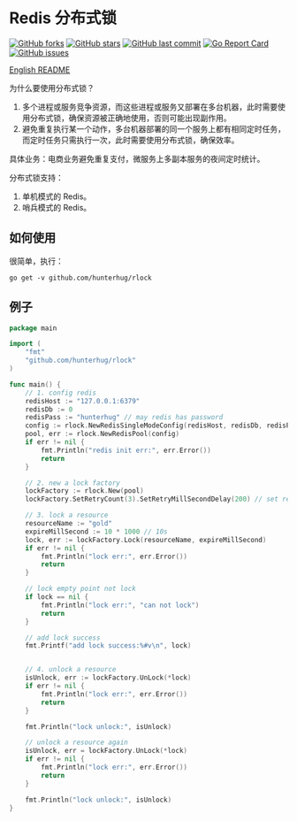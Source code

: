 # Redis 分布式锁

[![GitHub forks](https://img.shields.io/github/forks/hunterhug/rlock.svg?style=social&label=Forks)](https://github.com/hunterhug/rlock/network)
[![GitHub stars](https://img.shields.io/github/stars/hunterhug/rlock.svg?style=social&label=Stars)](https://github.com/hunterhug/rlock/stargazers)
[![GitHub last commit](https://img.shields.io/github/last-commit/hunterhug/rlock.svg)](https://github.com/hunterhug/rlock)
[![Go Report Card](https://goreportcard.com/badge/github.com/hunterhug/rlock)](https://goreportcard.com/report/github.com/hunterhug/rlock)
[![GitHub issues](https://img.shields.io/github/issues/hunterhug/rlock.svg)](https://github.com/hunterhug/rlock/issues)

[English README](/README_EN.md)

为什么要使用分布式锁？

1. 多个进程或服务竞争资源，而这些进程或服务又部署在多台机器，此时需要使用分布式锁，确保资源被正确地使用，否则可能出现副作用。
2. 避免重复执行某一个动作，多台机器部署的同一个服务上都有相同定时任务，而定时任务只需执行一次，此时需要使用分布式锁，确保效率。

具体业务：电商业务避免重复支付，微服务上多副本服务的夜间定时统计。

分布式锁支持：

1. 单机模式的 Redis。
2. 哨兵模式的 Redis。

## 如何使用

很简单，执行：

```
go get -v github.com/hunterhug/rlock
```


## 例子

```go
package main

import (
	"fmt"
	"github.com/hunterhug/rlock"
)

func main() {
	// 1. config redis
	redisHost := "127.0.0.1:6379"
	redisDb := 0
	redisPass := "hunterhug" // may redis has password
	config := rlock.NewRedisSingleModeConfig(redisHost, redisDb, redisPass)
	pool, err := rlock.NewRedisPool(config)
	if err != nil {
		fmt.Println("redis init err:", err.Error())
		return
	}

	// 2. new a lock factory
	lockFactory := rlock.New(pool)
	lockFactory.SetRetryCount(3).SetRetryMillSecondDelay(200) // set retry time and delay mill second

	// 3. lock a resource
	resourceName := "gold"
	expireMillSecond := 10 * 1000 // 10s
	lock, err := lockFactory.Lock(resourceName, expireMillSecond)
	if err != nil {
		fmt.Println("lock err:", err.Error())
		return
	}

	// lock empty point not lock
	if lock == nil {
		fmt.Println("lock err:", "can not lock")
		return
	}

	// add lock success
	fmt.Printf("add lock success:%#v\n", lock)


	// 4. unlock a resource
	isUnlock, err := lockFactory.UnLock(*lock)
	if err != nil {
		fmt.Println("lock err:", err.Error())
		return
	}

	fmt.Println("lock unlock:", isUnlock)

	// unlock a resource again
	isUnlock, err = lockFactory.UnLock(*lock)
	if err != nil {
		fmt.Println("lock err:", err.Error())
		return
	}

	fmt.Println("lock unlock:", isUnlock)
}

```
